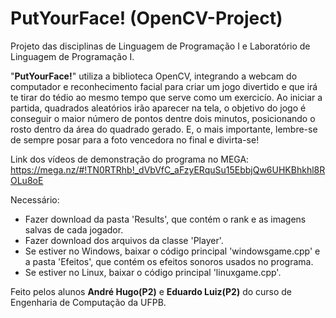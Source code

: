 # PutYourFace! (OpenCV-Project)
Projeto das disciplinas de Linguagem de Programação I e Laboratório de Linguagem de Programação I.

"**PutYourFace!**" utiliza a biblioteca OpenCV, integrando a webcam do computador e reconhecimento facial para criar um jogo divertido e que irá te tirar do tédio ao mesmo tempo que serve como um exercicío. Ao iniciar a partida, quadrados aleatórios irão aparecer na tela, o objetivo do jogo é conseguir o maior número de pontos dentre dois minutos, posicionando o rosto dentro da área do quadrado gerado. E, o mais importante, lembre-se de sempre posar para a foto vencedora no final e divirta-se!

Link dos vídeos de demonstração do programa no MEGA: https://mega.nz/#!TN0RTRhb!_dVbVfC_aFzyERquSu15EbbjQw6UHKBhkhl8ROLu8oE

Necessário:
- Fazer download da pasta 'Results', que contém o rank e as imagens salvas de cada jogador.
- Fazer download dos arquivos da classe 'Player'.
- Se estiver no Windows, baixar o código principal 'windowsgame.cpp' e a pasta 'Efeitos', que contém os efeitos sonoros usados no programa.
- Se estiver no Linux, baixar o código principal 'linuxgame.cpp'.


Feito pelos alunos **André Hugo(P2)** e **Eduardo Luiz(P2)** do curso de Engenharia de Computação da UFPB.
